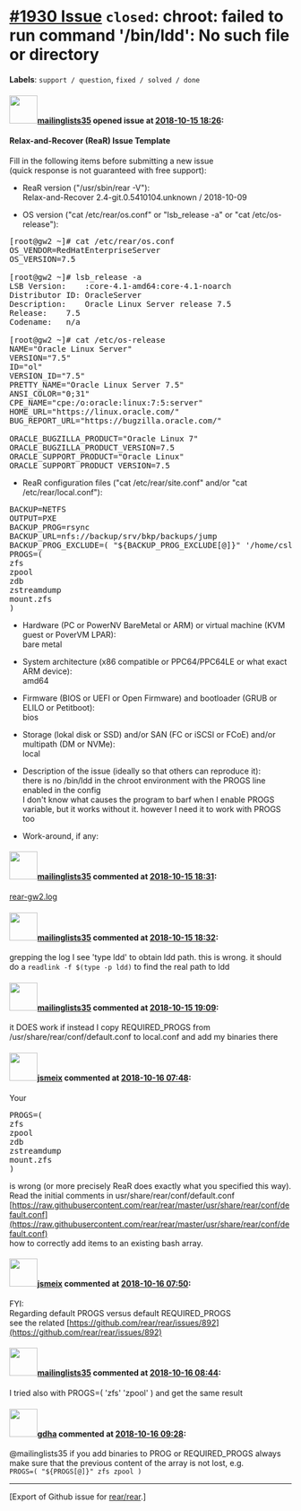 [\#1930 Issue](https://github.com/rear/rear/issues/1930) `closed`: chroot: failed to run command '/bin/ldd': No such file or directory
======================================================================================================================================

**Labels**: `support / question`, `fixed / solved / done`

#### <img src="https://avatars.githubusercontent.com/u/2054302?v=4" width="50">[mailinglists35](https://github.com/mailinglists35) opened issue at [2018-10-15 18:26](https://github.com/rear/rear/issues/1930):

#### Relax-and-Recover (ReaR) Issue Template

Fill in the following items before submitting a new issue  
(quick response is not guaranteed with free support):

-   ReaR version ("/usr/sbin/rear -V"):  
    Relax-and-Recover 2.4-git.0.5410104.unknown / 2018-10-09

-   OS version ("cat /etc/rear/os.conf" or "lsb\_release -a" or "cat
    /etc/os-release"):

<pre>
[root@gw2 ~]# cat /etc/rear/os.conf
OS_VENDOR=RedHatEnterpriseServer
OS_VERSION=7.5

[root@gw2 ~]# lsb_release -a
LSB Version:    :core-4.1-amd64:core-4.1-noarch
Distributor ID: OracleServer
Description:    Oracle Linux Server release 7.5
Release:    7.5
Codename:   n/a

[root@gw2 ~]# cat /etc/os-release
NAME="Oracle Linux Server"
VERSION="7.5"
ID="ol"
VERSION_ID="7.5"
PRETTY_NAME="Oracle Linux Server 7.5"
ANSI_COLOR="0;31"
CPE_NAME="cpe:/o:oracle:linux:7:5:server"
HOME_URL="https://linux.oracle.com/"
BUG_REPORT_URL="https://bugzilla.oracle.com/"

ORACLE_BUGZILLA_PRODUCT="Oracle Linux 7"
ORACLE_BUGZILLA_PRODUCT_VERSION=7.5
ORACLE_SUPPORT_PRODUCT="Oracle Linux"
ORACLE_SUPPORT_PRODUCT_VERSION=7.5
</pre>

-   ReaR configuration files ("cat /etc/rear/site.conf" and/or "cat
    /etc/rear/local.conf"):

<pre>
BACKUP=NETFS
OUTPUT=PXE
BACKUP_PROG=rsync
BACKUP_URL=nfs://backup/srv/bkp/backups/jump
BACKUP_PROG_EXCLUDE=( "${BACKUP_PROG_EXCLUDE[@]}" '/home/csl/rpmbuild*' '/home/cst/rpmbuild*' )
PROGS=(
zfs
zpool
zdb
zstreamdump
mount.zfs
)
</pre>

-   Hardware (PC or PowerNV BareMetal or ARM) or virtual machine (KVM
    guest or PoverVM LPAR):  
    bare metal

-   System architecture (x86 compatible or PPC64/PPC64LE or what exact
    ARM device):  
    amd64

-   Firmware (BIOS or UEFI or Open Firmware) and bootloader (GRUB or
    ELILO or Petitboot):  
    bios

-   Storage (lokal disk or SSD) and/or SAN (FC or iSCSI or FCoE) and/or
    multipath (DM or NVMe):  
    local

-   Description of the issue (ideally so that others can reproduce
    it):  
    there is no /bin/ldd in the chroot environment with the PROGS line
    enabled in the config  
    I don't know what causes the program to barf when I enable PROGS
    variable, but it works without it. however I need it to work with
    PROGS too

-   Work-around, if any:

#### <img src="https://avatars.githubusercontent.com/u/2054302?v=4" width="50">[mailinglists35](https://github.com/mailinglists35) commented at [2018-10-15 18:31](https://github.com/rear/rear/issues/1930#issuecomment-429964990):

[rear-gw2.log](https://github.com/rear/rear/files/2480027/rear-gw2.log)

#### <img src="https://avatars.githubusercontent.com/u/2054302?v=4" width="50">[mailinglists35](https://github.com/mailinglists35) commented at [2018-10-15 18:32](https://github.com/rear/rear/issues/1930#issuecomment-429965442):

grepping the log I see 'type ldd' to obtain ldd path. this is wrong. it
should do a `readlink -f $(type -p ldd)` to find the real path to ldd

#### <img src="https://avatars.githubusercontent.com/u/2054302?v=4" width="50">[mailinglists35](https://github.com/mailinglists35) commented at [2018-10-15 19:09](https://github.com/rear/rear/issues/1930#issuecomment-429977250):

it DOES work if instead I copy REQUIRED\_PROGS from
/usr/share/rear/conf/default.conf to local.conf and add my binaries
there

#### <img src="https://avatars.githubusercontent.com/u/1788608?u=925fc54e2ce01551392622446ece427f51e2f0ce&v=4" width="50">[jsmeix](https://github.com/jsmeix) commented at [2018-10-16 07:48](https://github.com/rear/rear/issues/1930#issuecomment-430136220):

Your

<pre>
PROGS=(
zfs
zpool
zdb
zstreamdump
mount.zfs
)
</pre>

is wrong (or more precisely ReaR does exactly what you specified this
way).  
Read the initial comments in usr/share/rear/conf/default.conf  
[https://raw.githubusercontent.com/rear/rear/master/usr/share/rear/conf/default.conf](https://raw.githubusercontent.com/rear/rear/master/usr/share/rear/conf/default.conf)  
how to correctly add items to an existing bash array.

#### <img src="https://avatars.githubusercontent.com/u/1788608?u=925fc54e2ce01551392622446ece427f51e2f0ce&v=4" width="50">[jsmeix](https://github.com/jsmeix) commented at [2018-10-16 07:50](https://github.com/rear/rear/issues/1930#issuecomment-430136936):

FYI:  
Regarding default PROGS versus default REQUIRED\_PROGS  
see the related
[https://github.com/rear/rear/issues/892](https://github.com/rear/rear/issues/892)

#### <img src="https://avatars.githubusercontent.com/u/2054302?v=4" width="50">[mailinglists35](https://github.com/mailinglists35) commented at [2018-10-16 08:44](https://github.com/rear/rear/issues/1930#issuecomment-430153409):

I tried also with PROGS=( 'zfs' 'zpool' ) and get the same result

#### <img src="https://avatars.githubusercontent.com/u/888633?u=cdaeb31efcc0048d3619651aa18dd4b76e636b21&v=4" width="50">[gdha](https://github.com/gdha) commented at [2018-10-16 09:28](https://github.com/rear/rear/issues/1930#issuecomment-430167790):

@mailinglists35 if you add binaries to PROG or REQUIRED\_PROGS always
make sure that the previous content of the array is not lost, e.g.  
`PROGS=( "${PROGS[@]}" zfs zpool )`

------------------------------------------------------------------------

\[Export of Github issue for
[rear/rear](https://github.com/rear/rear).\]
